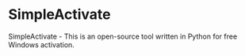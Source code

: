 # SimpleActivate
SimpleActivate - This is an open-source tool written in Python for free Windows activation.
